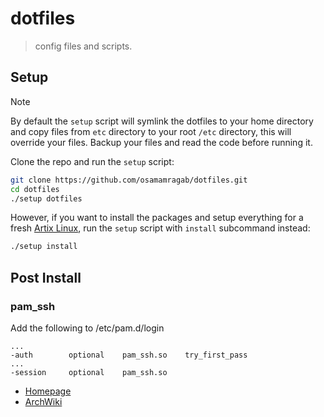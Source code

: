 # dotfiles

> config files and scripts.

## Setup

> [!NOTE]
> By default the `setup` script will symlink the dotfiles to your home directory
and copy files from `etc` directory to your root `/etc` directory, this will
override your files. Backup your files and read the code before running it.

Clone the repo and run the `setup` script:

```sh
git clone https://github.com/osamamragab/dotfiles.git
cd dotfiles
./setup dotfiles
```

However, if you want to install the packages and setup everything for a fresh
[Artix Linux](https://artixlinux.org/), run the `setup` script with `install`
subcommand instead:

```sh
./setup install
```

## Post Install

### pam_ssh

Add the following to /etc/pam.d/login

```pamconf
...
-auth        optional    pam_ssh.so    try_first_pass
...
-session     optional    pam_ssh.so
```

- [Homepage](https://pam-ssh.sourceforge.net/)
- [ArchWiki](https://wiki.archlinux.org/title/SSH_keys#pam_ssh)
